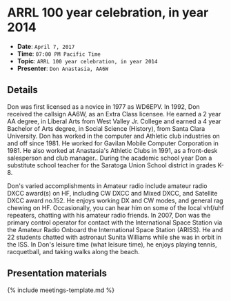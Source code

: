 # ARRL 100 year celebration, in year 2014

* **Date**: `April 7, 2017`
* **Time**: `07:00 PM Pacific Time`
* **Topic**: `ARRL 100 year celebration, in year 2014`
* **Presenter**: `Don Anastasia, AA6W`

## Details

Don was first licensed as a novice in 1977 as WD6EPV.  In 1992, Don received the callsign AA6W, as an Extra Class licensee.  He earned a 2 year AA degree, in Liberal Arts from West Valley Jr. College and earned a 4 year Bachelor of Arts degree, in Social Science (History), from Santa Clara University. Don has worked in the computer and Athletic club industries on and off since 1981.  He worked for Gavilan Mobile Computer Corporation in 1981.  He also worked at Anastasia's Athletic Clubs in 1991, as a front-desk salesperson and club manager..  During the academic school year Don a substitute school teacher for the Saratoga Union School district in grades K-8.

Don's varied accomplishments in Amateur radio include amateur radio DXCC award(s) on HF, including CW DXCC and Mixed DXCC, and Satellite DXCC award no.152.  He enjoys working DX and CW modes, and general rag chewing on HF.  Occasionally, you can hear him on some of the local vhf/uhf repeaters, chatting with his amateur radio friends.  In 2007, Don was the primary control operator for contact with the International Space Station via the Amateur Radio Onboard the International Space Station (ARISS).  He and 22 students chatted with astronaut Sunita Williams while she was in orbit in the ISS.  In Don's leisure time (what leisure time), he enjoys playing tennis, racquetball, and taking walks along the beach.

## Presentation materials

{% include meetings-template.md %}

